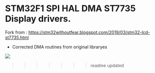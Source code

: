 # STM32F1 SPI HAL DMA ST7735 Display drivers.

 Fork from : https://stm32withoutfear.blogspot.com/2019/03/stm32-lcd-st7735.html

 * Corrected DMA routines from original libraryes

 [![](http://img.youtube.com/vi/wPrr1YjEcIU/0.jpg)](http://www.youtube.com/watch?v=wPrr1YjEcIU "DEMO")



>>>>>>> readme updated

